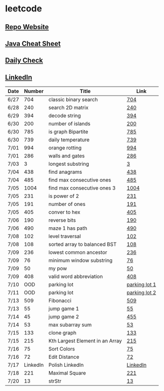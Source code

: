 # leetcode

## [Repo Website](https://simonzhang0428.github.io/leetcode/)
## [Java Cheat Sheet](https://github.com/simonzhang0428/leetcode/blob/main/CheatSheet.pdf)
## [Daily Check](https://github.com/simonzhang0428/leetcode/blob/main/DailyCheck.pdf)
## [LinkedIn](https://www.linkedin.com/in/simonzhangucla/)

| Date| Number|  Title|  Link
| -----------   | -----------   | -----------| ----------- |
| 6/27| 704| classic binary search| [704](https://github.com/simonzhang0428/leetcode/blob/main/BinarySearch704.java)
| 6/28| 240| search 2D matrix| [240](https://github.com/simonzhang0428/leetcode/blob/main/SearchMatrix240.java)
| 6/29| 394| decode string| [394](https://github.com/simonzhang0428/leetcode/blob/main/DecodeString394.java)
| 6/30| 200| number of islands| [200](https://github.com/simonzhang0428/leetcode/blob/main/NumIslands200.java)
| 6/30| 785| is graph Bipartite| [785](https://github.com/simonzhang0428/leetcode/blob/main/IsBipartite785.java)
| 6/30| 739| daily temperature| [739](https://github.com/simonzhang0428/leetcode/blob/main/DailyTemperatures739.java)
| 7/01| 994| orange rotting| [994](https://github.com/simonzhang0428/leetcode/blob/main/OrangeRotton994.java)
| 7/01| 286| walls and gates| [286](https://github.com/simonzhang0428/leetcode/blob/main/WallAndGate286.java)
| 7/03| 3| longest substring| [3](https://github.com/simonzhang0428/leetcode/blob/main/LengthOfLongestSubstring3.java)
| 7/04| 438| find anagrams| [438](https://github.com/simonzhang0428/leetcode/blob/main/FindAnagrams438.java)
| 7/04| 485| find max consecutive ones| [485](https://github.com/simonzhang0428/leetcode/blob/main/FindMaxConsecutiveOnes485.java)
| 7/05| 1004| find max consecutive ones 3   | [1004](https://github.com/simonzhang0428/leetcode/blob/main/LongestOnes1004.java)
| 7/05| 231| is power of 2| [231](https://github.com/simonzhang0428/leetcode/blob/main/IsPowerOfTwo231.java)
| 7/05| 191| number of ones| [191](https://github.com/simonzhang0428/leetcode/blob/main/NumberOfOnes191.java)
| 7/05| 405| conver to hex| [405](https://github.com/simonzhang0428/leetcode/blob/main/ToHex405.java)
| 7/06| 190| reverse bits| [190](https://github.com/simonzhang0428/leetcode/blob/main/ReverseBits190.java)
| 7/06| 490| maze 1 has path| [490](https://github.com/simonzhang0428/leetcode/blob/main/Maze490.java)
| 7/08| 102| level traversal| [102](https://github.com/simonzhang0428/leetcode/blob/main/LevelOrder102.java)
| 7/08| 108| sorted array to balanced BST| [108](https://github.com/simonzhang0428/leetcode/blob/main/SortedArrayToBST108.java)
| 7/09| 236| lowest common ancestor| [236](https://github.com/simonzhang0428/leetcode/blob/main/LCA236.java)
| 7/09| 76| minimum window substring| [76](https://github.com/simonzhang0428/leetcode/blob/main/MinimumWindowSubstring76.java)
| 7/09| 50| my pow| [50](https://github.com/simonzhang0428/leetcode/blob/main/Pow50.java)
| 7/09| 408| valid word abbreviation| [408](https://github.com/simonzhang0428/leetcode/blob/main/ValidWordAbbreviation408.java)
| 7/10| OOD| parking lot| [parking lot 1](https://github.com/simonzhang0428/OOD/tree/main/ParkingLot)
| 7/11| OOD| parking lot| [parking lot 2](https://github.com/simonzhang0428/OOD/blob/main/ParkingLot/ParkingLot_mixed.java)
| 7/13| 509| Fibonacci| [509](https://github.com/simonzhang0428/leetcode/blob/main/Fibonacci509.java)
| 7/13| 55| jump game 1| [55](https://github.com/simonzhang0428/leetcode/blob/main/JumpGame55.java)
| 7/14| 45| jump game 2| [455](https://github.com/simonzhang0428/leetcode/blob/main/JumpGame45.java)
| 7/14| 53| max subarray sum| [53](https://github.com/simonzhang0428/leetcode/blob/main/MaxSubArray53.java)
| 7/15| 133| clone graph| [133](https://github.com/simonzhang0428/leetcode/blob/main/_133.java)
| 7/15| 215| Kth Largest Element in an Array| [215](https://github.com/simonzhang0428/leetcode/blob/main/_215.java)
| 7/16| 75| Sort Colors| [75](https://github.com/simonzhang0428/leetcode/blob/main/_75.java)
| 7/16| 72| Edit Distance| [72](https://github.com/simonzhang0428/leetcode/blob/main/_72.java)
| 7/17| LinkedIn| Polish LinkedIn| [LinkedIn](https://www.linkedin.com/in/simonzhangucla/)
| 7/18| 221| Maximal Square| [221](https://github.com/simonzhang0428/leetcode/blob/main/_221.java)
| 7/20| 13| strStr| [13](/lintcode/_13_strStr.java)

